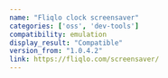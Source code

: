 ```yaml
---
name: "Fliqlo clock screensaver"
categories: ['oss', 'dev-tools']
compatibility: emulation
display_result: "Compatible"
version_from: "1.0.4.2"
link: https://fliqlo.com/screensaver/
---
```


